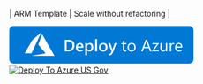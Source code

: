| ARM Template | Scale without refactoring |

[![Deploy To Azure](https://raw.githubusercontent.com/bahnhacker/AzTemplates/master/deploytoazure.svg?sanitize=true)](https://portal.azure.com/#blade/Microsoft_Azure_CreateUIDef/CustomDeploymentBlade/uri/https%3A%2F%2Fraw.githubusercontent.com%2FAzure%2FEnterprise-Scale%2Fmain%2FeslzArm%2FeslzArm.json/uiFormDefinitionUri/https%3A%2F%2Fraw.githubusercontent.com%2FAzure%2FEnterprise-Scale%2Fmain%2FeslzArm%2Feslz-portal.json)
[![Deploy To Azure US Gov](https://raw.githubusercontent.com/eyem4usf/DevTestLabs01/new/master/deploytoazuregov.svg?sanitize=true)](https://portal.azure.us/#blade/Microsoft_Azure_CreateUIDef/CustomDeploymentBlade/uri/https%3A%2F%2Fraw.githubusercontent.com%2Feyem4usf%2FDevTestLabs01%2Fnew%2Fmaster%2FESLZ%2Fazuredeploy.json/uiFormDefinitionUri/https%3A%2F%2Fraw.githubusercontent.com%2Feyem4usf%2Fnew%2Fmaster%2FESLZ%2Feslz-portal.json)
